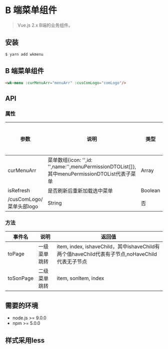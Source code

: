 # B 端菜单组件

> Vue.js 2.x B端的业务组件。

## 安装

```
$ yarn add wkmenu
```

## B 端菜单组件

```` html
<wk-menu :curMenuArr="menuArr" :cusComLogo="comLogo"/>
````


## API

### 属性

|参数|说明|类型|是否必填|默认值|
|---|----|---|-------|-----|
|curMenuArr|菜单数组{icon: \'\',id: \'\',name:\'\',menuPermissionDTOList\[\]},其中menuPermissionDTOList代表子菜单|Array|是|--|
|isRefresh|是否刷新后重新加载选中菜单 |Boolean|否|false|
/cusComLogo/菜单头部logo |String|否|--|

### 方法

|事件名|说明|返回值|
|---|------|-----|
|toPage|一级菜单跳转|item, index, ishaveChild，其中ishaveChild有两个值haveChild代表有子节点,noHaveChild代表无子节点|
|toSonPage|二级菜单跳转|item, sonItem, index|
## 需要的环境

- node.js >= 9.0.0
- npm >= 5.0.0

## 样式采用less

